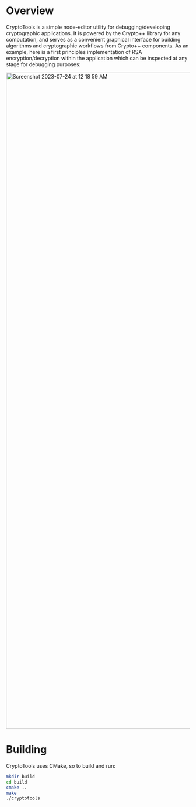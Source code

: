 # Overview

CryptoTools is a simple node-editor utility for debugging/developing cryptographic applications. It is powered by the Crypto++ library for any computation, and serves as a convenient graphical interface for building algorithms and cryptographic workflows from Crypto++ components. As an example, here is a first principles implementation of RSA encryption/decryption within the application which can be inspected at any stage for debugging purposes:

<img width="1792" alt="Screenshot 2023-07-24 at 12 18 59 AM" src="https://github.com/LevKruglyak/CryptoTools/assets/13054020/3c761a01-a9cc-4517-a0ac-087058e4f013">

# Building

CryptoTools uses CMake, so to build and run:

```sh
mkdir build
cd build
cmake ..
make
./cryptotools
```
